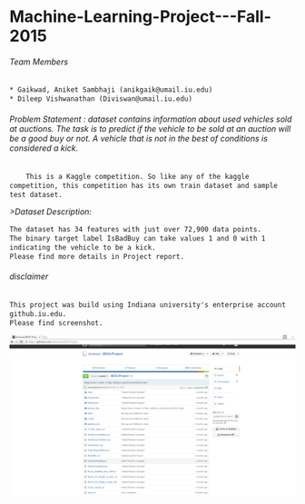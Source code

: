 # Machine-Learning-Project---Fall-2015
###### Team Members
	* Gaikwad, Aniket Sambhaji (anikgaik@umail.iu.edu)
	* Dileep Vishwanathan (Diviswan@umail.iu.edu)


###### Problem Statement : dataset contains information about used vehicles sold at auctions. The task is to predict if the vehicle to be sold at an auction will be a good buy or not. A vehicle that is not in the best of conditions is considered a kick.
        This is a Kaggle competition. So like any of the kaggle competition, this competition has its own train dataset and sample test dataset.	   

*>Dataset Description:*

	The dataset has 34 features with just over 72,900 data points. 
	The binary target label IsBadBuy can take values 1 and 0 with 1 indicating the vehicle to be a kick.
	Please find more details in Project report.
			

###### disclaimer
	
	This project was build using Indiana university's enterprise account github.iu.edu.
    Please find screenshot.
![IU Github Screensgot](IU_Git_Screenshot.PNG)

